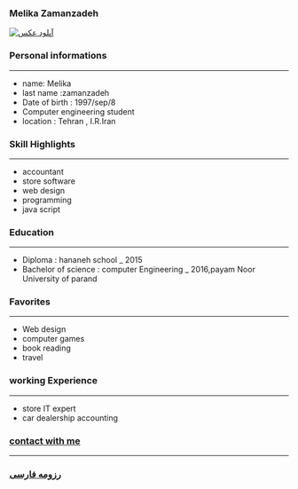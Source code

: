 
### Melika Zamanzadeh
<a href="https://uupload.ir/" target="_blank"><img src="https://uupload.ir/files/psld_showstdpic.gif" border="0" alt="آپلود عکس" /></a>

### Personal informations

---
+ name: Melika
+ last name :zamanzadeh
+ Date of birth : 1997/sep/8
+  Computer engineering student
+ location : Tehran , I.R.Iran


### Skill Highlights

---
+ accountant
+ store software
+ web design
+ programming
+ java script

### Education

---
+ Diploma : hananeh school
_ 2015
+ Bachelor of science : computer Engineering
_ 2016,payam Noor University of parand 

### Favorites

---
+ Web design
+ computer games
+ book reading 
+ travel 

### working Experience

---
+ store IT expert
+ car dealership accounting

### [contact with me](melikaa.zamanzade@gmail.com)


--- 
### [رزومه فارسی](resume-fa.md)
